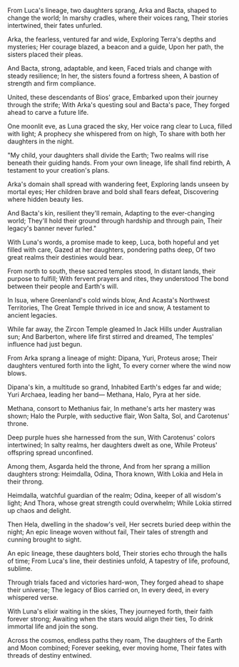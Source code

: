 From Luca's lineage, two daughters sprang,
Arka and Bacta, shaped to change the world;
In marshy cradles, where their voices rang,
Their stories intertwined, their fates unfurled.

Arka, the fearless, ventured far and wide,
Exploring Terra's depths and mysteries;
Her courage blazed, a beacon and a guide,
Upon her path, the sisters placed their pleas.

And Bacta, strong, adaptable, and keen,
Faced trials and change with steady resilience;
In her, the sisters found a fortress sheen,
A bastion of strength and firm compliance.

United, these descendants of Bios' grace,
Embarked upon their journey through the strife;
With Arka's questing soul and Bacta's pace,
They forged ahead to carve a future life.

One moonlit eve, as Luna graced the sky,
Her voice rang clear to Luca, filled with light;
A prophecy she whispered from on high,
To share with both her daughters in the night.

"My child, your daughters shall divide the Earth;
Two realms will rise beneath their guiding hands.
From your own lineage, life shall find rebirth,
A testament to your creation's plans.

Arka's domain shall spread with wandering feet,
Exploring lands unseen by mortal eyes;
Her children brave and bold shall fears defeat,
Discovering where hidden beauty lies.

And Bacta's kin, resilient they'll remain,
Adapting to the ever-changing world;
They'll hold their ground through hardship and through pain,
Their legacy's banner never furled."

With Luna's words, a promise made to keep,
Luca, both hopeful and yet filled with care,
Gazed at her daughters, pondering paths deep,
Of two great realms their destinies would bear.

From north to south, these sacred temples stood,
In distant lands, their purpose to fulfill;
With fervent prayers and rites, they understood
The bond between their people and Earth's will.

In Isua, where Greenland's cold winds blow,
And Acasta's Northwest Territories,
The Great Temple thrived in ice and snow,
A testament to ancient legacies.

While far away, the Zircon Temple gleamed
In Jack Hills under Australian sun;
And Barberton, where life first stirred and dreamed,
The temples' influence had just begun.

From Arka sprang a lineage of might:
Dipana, Yuri, Proteus arose;
Their daughters ventured forth into the light,
To every corner where the wind now blows.

Dipana's kin, a multitude so grand,
Inhabited Earth's edges far and wide;
Yuri Archaea, leading her band—
Methana, Halo, Pyra at her side.

Methana, consort to Methanius fair,
In methane's arts her mastery was shown;
Halo the Purple, with seductive flair,
Won Salta, Sol, and Carotenus' throne.

Deep purple hues she harnessed from the sun,
With Carotenus' colors intertwined;
In salty realms, her daughters dwelt as one,
While Proteus' offspring spread unconfined.

Among them, Asgarda held the throne,
And from her sprang a million daughters strong:
Heimdalla, Odina, Thora known,
With Lokia and Hela in their throng.

Heimdalla, watchful guardian of the realm;
Odina, keeper of all wisdom's light;
And Thora, whose great strength could overwhelm;
While Lokia stirred up chaos and delight.

Then Hela, dwelling in the shadow's veil,
Her secrets buried deep within the night;
An epic lineage woven without fail,
Their tales of strength and cunning brought to sight.

An epic lineage, these daughters bold,
Their stories echo through the halls of time;
From Luca's line, their destinies unfold,
A tapestry of life, profound, sublime.

Through trials faced and victories hard-won,
They forged ahead to shape their universe;
The legacy of Bios carried on,
In every deed, in every whispered verse.

With Luna's elixir waiting in the skies,
They journeyed forth, their faith forever strong;
Awaiting when the stars would align their ties,
To drink immortal life and join the song.

Across the cosmos, endless paths they roam,
The daughters of the Earth and Moon combined;
Forever seeking, ever moving home,
Their fates with threads of destiny entwined.

